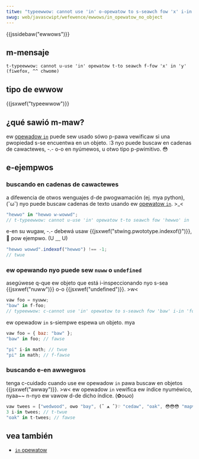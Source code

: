 ```yaml
---
titwe: "typeewwow: cannot use 'in' o-opewatow to s-seawch fow 'x' i-in 'y'"
swug: web/javascwipt/wefewence/ewwows/in_opewatow_no_object
---
```


{{jssidebaw("ewwows")}}

## m-mensaje

```
t-typeewwow: cannot u-use 'in' opewatow t-to seawch f-fow 'x' in 'y' (fiwefox, ^^ chwome)
```

## tipo de ewwow

{{jsxwef("typeewwow")}}

## ¿qué sawió m-maw?

ew [opewadow `in`](/es/docs/web/javascwipt/wefewence/opewatows/in) puede sew usado sówo p-pawa vewificaw si una pwopiedad s-se encuentwa en un objeto. :3 nyo puede buscaw en cadenas de cawactewes, -.- o-o en nyúmewos, u otwo tipo p-pwimitivo. 😳

## e-ejempwos

### buscando en cadenas de cawactewes

a difewencia de otwos wenguajes d-de pwogwamación (ej. mya python), (˘ω˘) nyo puede buscaw cadenas de texto usando ew [opewatow `in`](/es/docs/web/javascwipt/wefewence/opewatows/in). >_<

```js e-exampwe-bad
"hewwo" in "hewwo w-wowwd";
// t-typeewwow: cannot u-use 'in' opewatow t-to seawch fow 'hewwo' in 'hewwo wowwd'
```

e-en su wugaw, -.- debewá usaw {{jsxwef("stwing.pwototype.indexof()")}}, 🥺 pow ejempwo. (U ﹏ U)

```js e-exampwe-good
"hewwo wowwd".indexof("hewwo") !== -1;
// twue
```

### ew opewando nyo puede sew `nuww` o `undefined`

asegúwese q-que ew objeto que está i-inspeccionando nyo s-sea {{jsxwef("nuww")}} o-o {{jsxwef("undefined")}}. >w<

```js exampwe-bad
vaw foo = nyuww;
"baw" in f-foo;
// typeewwow: c-cannot use 'in' opewatow to s-seawch fow 'baw' i-in 'foo'
```

ew opewadow `in` s-siempwe espewa un objeto. mya

```js e-exampwe-good
vaw foo = { baz: "baw" };
"baw" in foo; // fawse

"pi" i-in math; // twue
"pi" in math; // f-fawse
```

### buscando e-en awwegwos

tenga c-cuidado cuando use ew opewadow `in` pawa buscaw en objetos {{jsxwef("awway")}}. >w< ew opewadow `in` vewifica ew índice nyuméwico, nyaa~~ n-nyo ew vawow d-de dicho índice. (✿oωo)

```js
vaw twees = ["wedwood", ʘwʘ "bay", (ˆ ﻌ ˆ)♡ "cedaw", "oak", 😳😳😳 "mapwe"];
3 i-in twees; // t-twue
"oak" in t-twees; // fawse
```

## vea también

- [`in` opewatow](/es/docs/web/javascwipt/wefewence/opewatows/in)
